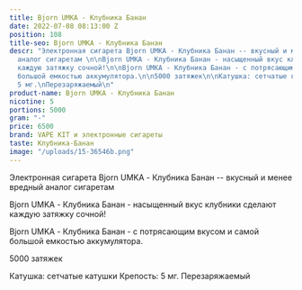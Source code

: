 ```yaml
---
title: Bjorn UMKA - Клубника Банан
date: 2022-07-08 08:13:00 Z
position: 108
title-seo: Bjorn UMKA - Клубника Банан
descr: "Электронная сигарета Bjorn UMKA - Клубника Банан -- вкусный и менее вредный
  аналог сигаретам \n\nBjorn UMKA - Клубника Банан - насыщенный вкус клубники сделают
  каждую затяжку сочной!\n\nBjorn UMKA - Клубника Банан - с потрясающим вкусом и самой
  большой емкостью аккумулятора.\n\n5000 затяжек\n\nКатушка: сетчатые катушки\nКрепость:
  5 мг.\nПерезаряжаемый\n"
product-name: Bjorn UMKA - Клубника Банан
nicotine: 5
portions: 5000
gram: "-"
price: 6500
brand: VAPE KIT и электронные сигареты
taste: Клубника-Банан
image: "/uploads/15-36546b.png"
---
```


Электронная сигарета Bjorn UMKA - Клубника Банан -- вкусный и менее вредный аналог сигаретам 

Bjorn UMKA - Клубника Банан - насыщенный вкус клубники сделают каждую затяжку сочной!

Bjorn UMKA - Клубника Банан - с потрясающим вкусом и самой большой емкостью аккумулятора.

5000 затяжек

Катушка: сетчатые катушки
Крепость: 5 мг.
Перезаряжаемый
